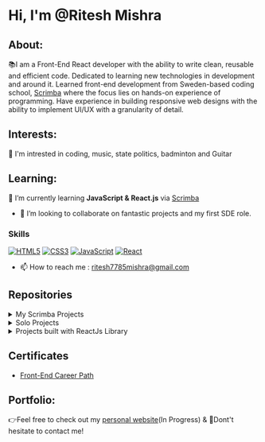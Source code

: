 # Hi, I'm @Ritesh Mishra
 ## About:
  📚I am a Front-End React developer with the ability to write clean, reusable and efficient code. Dedicated to learning new technologies in development and around it. Learned front-end development from Sweden-based coding school, [Scrimba](https://scrimba.com/dashboard#overview) where the focus lies on hands-on experience of programming. Have experience in building responsive web designs with the ability to implement UI/UX with a granularity of detail.
 ## Interests:
  👀 I'm intrested in coding, music, state politics, badminton and Guitar  
 ## Learning:
 🌱 I’m currently learning **JavaScript & React.js** via [Scrimba](https://scrimba.com/dashboard#overview)
- 💞️ I’m looking to collaborate on fantastic projects and my first SDE role.
### Skills
[![HTML5](https://camo.githubusercontent.com/49fbb99f92674cc6825349b154b65aaf4064aec465d61e8e1f9fb99da3d922a1/68747470733a2f2f696d672e736869656c64732e696f2f62616467652f68746d6c352d2532334533344632362e7376673f7374796c653d666f722d7468652d6261646765266c6f676f3d68746d6c35266c6f676f436f6c6f723d7768697465)](https://camo.githubusercontent.com/49fbb99f92674cc6825349b154b65aaf4064aec465d61e8e1f9fb99da3d922a1/68747470733a2f2f696d672e736869656c64732e696f2f62616467652f68746d6c352d2532334533344632362e7376673f7374796c653d666f722d7468652d6261646765266c6f676f3d68746d6c35266c6f676f436f6c6f723d7768697465)  [![CSS3](https://camo.githubusercontent.com/e6b67b27998fca3bccf4c0ee479fc8f9de09d91f389cccfbe6cb1e29c10cfbd7/68747470733a2f2f696d672e736869656c64732e696f2f62616467652f637373332d2532333135373242362e7376673f7374796c653d666f722d7468652d6261646765266c6f676f3d63737333266c6f676f436f6c6f723d7768697465)](https://camo.githubusercontent.com/e6b67b27998fca3bccf4c0ee479fc8f9de09d91f389cccfbe6cb1e29c10cfbd7/68747470733a2f2f696d672e736869656c64732e696f2f62616467652f637373332d2532333135373242362e7376673f7374796c653d666f722d7468652d6261646765266c6f676f3d63737333266c6f676f436f6c6f723d7768697465)  [![JavaScript](https://camo.githubusercontent.com/aeddc848275a1ffce386dc81c04541654ca07b2c43bbb8ad251085c962672aea/68747470733a2f2f696d672e736869656c64732e696f2f62616467652f6a6176617363726970742d2532333332333333302e7376673f7374796c653d666f722d7468652d6261646765266c6f676f3d6a617661736372697074266c6f676f436f6c6f723d253233463744463145)](https://camo.githubusercontent.com/aeddc848275a1ffce386dc81c04541654ca07b2c43bbb8ad251085c962672aea/68747470733a2f2f696d672e736869656c64732e696f2f62616467652f6a6176617363726970742d2532333332333333302e7376673f7374796c653d666f722d7468652d6261646765266c6f676f3d6a617661736372697074266c6f676f436f6c6f723d253233463744463145)  [![React](https://camo.githubusercontent.com/ab4c3c731a174a63df861f7b118d6c8a6c52040a021a552628db877bd518fe84/68747470733a2f2f696d672e736869656c64732e696f2f62616467652f72656163742d2532333230323332612e7376673f7374796c653d666f722d7468652d6261646765266c6f676f3d7265616374266c6f676f436f6c6f723d253233363144414642)](https://camo.githubusercontent.com/ab4c3c731a174a63df861f7b118d6c8a6c52040a021a552628db877bd518fe84/68747470733a2f2f696d672e736869656c64732e696f2f62616467652f72656163742d2532333230323332612e7376673f7374796c653d666f722d7468652d6261646765266c6f676f3d7265616374266c6f676f436f6c6f723d253233363144414642)
- 📫 How to reach me : ritesh7785mishra@gmail.com
## Repositories
<details>
<summary>My Scrimba Projects</summary>

Throughout the [Scrimba front-end developer career path](https://scrimba.com/learn/frontend) you are encouraged to do multiple challenges and projects which enhances your learning about the tech and give you a hand on experience.
 
 * [Responsive WebDesign Page Js](https://github.com/ritesh7785mishra/Responsive-WebDesign-Page-master.github.io.git)
 * [Portfolio-JS](https://github.com/ritesh7785mishra/Portfolio-JS.git)
 * [Bored-Bot](https://github.com/ritesh7785mishra/Bored-Bot-master.github.io.git)
* [PersonalDashboard JS](https://github.com/ritesh7785mishra/personal-dashboard-js.github.io.git)
* [TravelJournal React](https://github.com/ritesh7785mishra/travel-journal-react.git)
* [TenziesGame React](https://github.com/ritesh7785mishra/tenzies-game-react.git)
* [MemeGenerator React](https://github.com/ritesh7785mishra/meme-generator-react.git)
 * [AirBnbClone React](https://github.com/ritesh7785mishra/air-bnb-react.git)
 * [TypingGame React](https://github.com/ritesh7785mishra/typing-game-react.git)
 * [PicSome React](https://github.com/ritesh7785mishra/pic-some.github.io.git)

</details>
<details>
<summary>Solo Projects</summary>
* [TravelJournal React](https://github.com/ritesh7785mishra/travel-journal-react.git)

</details>
<details>
<summary>Projects built with ReactJs Library</summary>
* [Amazon-Clone](https://github.com/ritesh7785mishra/amazonclone-react.git)
 

</details>

## Certificates
* [Front-End Career Path](https://scrimba.com/certificate/u9K2v6tG/gfrontend)

## Portfolio:
👉Feel free to check out my [personal website](#)(In Progress)
&
📩Dont't hesitate to contact me!

<!---
ritesh7785mishra/ritesh7785mishra is a ✨ special ✨ repository because its `README.md` (this file) appears on your GitHub profile.
You can click the Preview link to take a look at your changes.
--->
